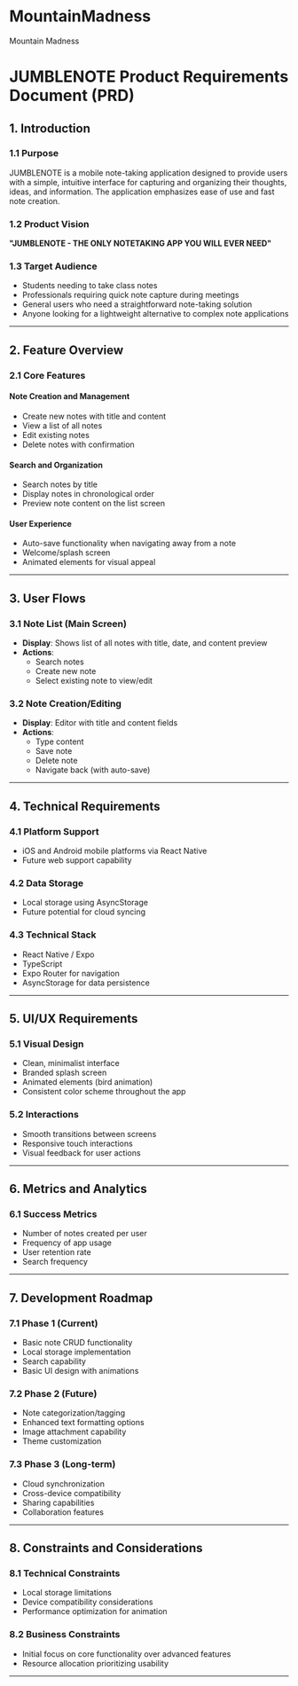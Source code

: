 # MountainMadness

Mountain Madness

# JUMBLENOTE Product Requirements Document (PRD)

## 1. Introduction

### 1.1 Purpose

JUMBLENOTE is a mobile note-taking application designed to provide users with a simple, intuitive interface for capturing and organizing their thoughts, ideas, and information. The application emphasizes ease of use and fast note creation.

### 1.2 Product Vision

**"JUMBLENOTE - THE ONLY NOTETAKING APP YOU WILL EVER NEED"**

### 1.3 Target Audience

- Students needing to take class notes
- Professionals requiring quick note capture during meetings
- General users who need a straightforward note-taking solution
- Anyone looking for a lightweight alternative to complex note applications

---

## 2. Feature Overview

### 2.1 Core Features

#### Note Creation and Management

- Create new notes with title and content
- View a list of all notes
- Edit existing notes
- Delete notes with confirmation

#### Search and Organization

- Search notes by title
- Display notes in chronological order
- Preview note content on the list screen

#### User Experience

- Auto-save functionality when navigating away from a note
- Welcome/splash screen
- Animated elements for visual appeal

---

## 3. User Flows

### 3.1 Note List (Main Screen)

- **Display**: Shows list of all notes with title, date, and content preview
- **Actions**:
  - Search notes
  - Create new note
  - Select existing note to view/edit

### 3.2 Note Creation/Editing

- **Display**: Editor with title and content fields
- **Actions**:
  - Type content
  - Save note
  - Delete note
  - Navigate back (with auto-save)

---

## 4. Technical Requirements

### 4.1 Platform Support

- iOS and Android mobile platforms via React Native
- Future web support capability

### 4.2 Data Storage

- Local storage using AsyncStorage
- Future potential for cloud syncing

### 4.3 Technical Stack

- React Native / Expo
- TypeScript
- Expo Router for navigation
- AsyncStorage for data persistence

---

## 5. UI/UX Requirements

### 5.1 Visual Design

- Clean, minimalist interface
- Branded splash screen
- Animated elements (bird animation)
- Consistent color scheme throughout the app

### 5.2 Interactions

- Smooth transitions between screens
- Responsive touch interactions
- Visual feedback for user actions

---

## 6. Metrics and Analytics

### 6.1 Success Metrics

- Number of notes created per user
- Frequency of app usage
- User retention rate
- Search frequency

---

## 7. Development Roadmap

### 7.1 Phase 1 (Current)

- Basic note CRUD functionality
- Local storage implementation
- Search capability
- Basic UI design with animations

### 7.2 Phase 2 (Future)

- Note categorization/tagging
- Enhanced text formatting options
- Image attachment capability
- Theme customization

### 7.3 Phase 3 (Long-term)

- Cloud synchronization
- Cross-device compatibility
- Sharing capabilities
- Collaboration features

---

## 8. Constraints and Considerations

### 8.1 Technical Constraints

- Local storage limitations
- Device compatibility considerations
- Performance optimization for animation

### 8.2 Business Constraints

- Initial focus on core functionality over advanced features
- Resource allocation prioritizing usability

---
